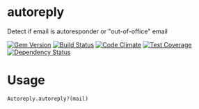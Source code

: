 # autoreply
Detect if email is autoresponder or "out-of-office" email

[![Gem Version](https://badge.fury.io/rb/autoreply.svg)](http://badge.fury.io/rb/autoreply)
[![Build Status](https://travis-ci.org/edufii/autoreply.svg?branch=master)](https://travis-ci.org/edufii/autoreply)
[![Code Climate](https://codeclimate.com/github/edufii/autoreply/badges/gpa.svg)](https://codeclimate.com/github/edufii/autoreply)
[![Test Coverage](https://codeclimate.com/github/edufii/autoreply/badges/coverage.svg)](https://codeclimate.com/github/edufii/autoreply/coverage)
[![Dependency Status](https://gemnasium.com/edufii/autoreply.svg)](https://gemnasium.com/edufii/autoreply)

# Usage

`Autoreply.autoreply?(mail)`
